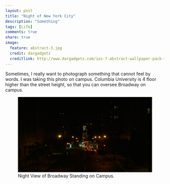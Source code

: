 ```yaml
---
layout: post
title: "Night of New York City"
description: "Something"
tags: [Life]
comments: true
share: true
image:
  feature: abstract-3.jpg
  credit: dargadgetz
  creditlink: http://www.dargadgetz.com/ios-7-abstract-wallpaper-pack-for-iphone-5-and-ipod-touch-retina/
---
```


Sometimes, I really want to photograph something that cannot feel by words. I was taking this photo on campus. Columbia University is 4 floor higher than the street height, so that you can oversee Broadway on campus.

<figure>
	<a href="/images/DSC00694S.JPG"><img src="/images/DSC00694.JPG" alt=""></a>
	<figcaption>Night View of Broadway Standing on Campus.</figcaption>
</figure>